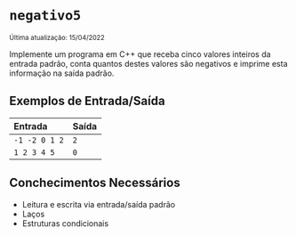# `negativo5`
<sup>Última atualização: 15/04/2022</sup>

Implemente um programa em C++ que receba cinco valores inteiros da entrada padrão, conta quantos destes valores são negativos e imprime esta informação na saída padrão.

## Exemplos de Entrada/Saída

Entrada | Saída
:------- | -----
`-1 -2 0 1 2` | `2`
`1 2 3 4 5` | `0`

## Conchecimentos Necessários
- Leitura e escrita via entrada/saída padrão
- Laços
- Estruturas condicionais
